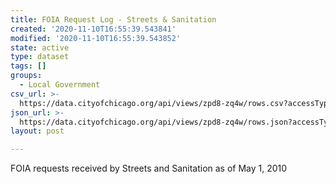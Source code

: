 ```yaml
---
title: FOIA Request Log - Streets & Sanitation
created: '2020-11-10T16:55:39.543841'
modified: '2020-11-10T16:55:39.543852'
state: active
type: dataset
tags: []
groups:
  - Local Government
csv_url: >-
  https://data.cityofchicago.org/api/views/zpd8-zq4w/rows.csv?accessType=DOWNLOAD
json_url: >-
  https://data.cityofchicago.org/api/views/zpd8-zq4w/rows.json?accessType=DOWNLOAD
layout: post

---
```

FOIA requests received by Streets and Sanitation as of May 1, 2010
